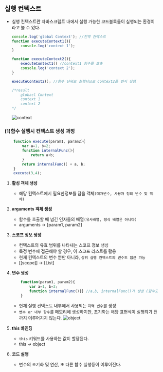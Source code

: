 ## 실행 컨텍스트

+ 실행 컨텍스트란 자바스크립트 내에서 실행 가능한 코드블록들이 실행되는 환경이라고 볼 수 있다.
    ```js
    console.log('global Context'); //전역 컨텍스트
    function executeContext1(){
        console.log('context 1');
    }

    function executeContext2(){
        executeContext1() //context1 함수를 호출
        console.log('context 2'); 
    }

    executeContext2(); //함수 단위로 실행되므로 context2를 먼저 실행
    
    /*result 
        globacl Context 
        context 1
        context 2
    */
    ```
    ![context](../ETC/img/context.jpg "context")

### (1)함수 실행시 컨텍스트 생성 과정
```js
    function execute(param1, param2){
        var a=1, b=2;
        function internalFunc(){
            return a+b;
        }
        return internalFunc() + a, b;
    }
    execute(3,4);
```
1. **활성 객체 생성**
    + 해당 컨텍스트에서 필요한정보를 담을 객체`(매개변수, 사용자 정의 변수 및 객체)`

2. **arguments 객체 생성**
    + 함수를 호출할 때 넘긴 인자들의 배열`(유사배열, 정식 배열은 아니다)`
    + arguments -> [param1, param2]

3. **스코프 정보 생성**
    + 컨텍스트의 유효 범위를 나타내는 스코프 정보 생성
    + 특정 변수에 접근해야 할 경우, 이 스코프 리스트를 활용
    + 현재 컨텍스트의 변수 뿐만 아니라, `상위 실행 컨텍스트의 변수도 접근 가능`
    + [[scope]] -> [List]

4. **변수 생성**
    ```js
        function(param1, param2){
            var a=1, b=2;
            function internalFunc(){} //a,b, internalFunc()가 생성 (함수도 변수!)
        }
    ```
    + 현재 실행 컨텍스트 내부에서 사용되는 `지역 변수`를 생성
    + `변수 or 내부 함수`를 메모리에 생성하지만, 초기화는 해당 표현식이 실행되기 전까지 이루어지지 않는다.
    ![object](../ETC/img/object.jpg "object")

5. **this 바인딩**
    + `this` 키워드를 사용하는 값이 할당된다.
    + this -> object

6. **코드 실행**
    + 변수의 초기화 및 연산, 또 다른 함수 실행등이 이루어진다.